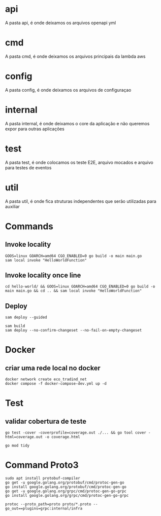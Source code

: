 # api

A pasta api, é onde deixamos os arquivos openapi yml

# cmd

A pasta cmd, é onde deixamos os arquivos principais da lambda aws

# config

A pasta config, é onde deixamos os arquivos de configuraçao

# internal

A pasta internal, é onde deixamos o core da aplicação e não queremos expor para outras aplicações

# test

A pasta test, é onde colocamos os teste E2E, arquivo mocados e arquivo para testes de eventos

# util

A pasta util, é onde fica struturas independentes que serão utilizadas para auxiliar

# Commands

## Invoke locality

```shell
GOOS=linux GOARCH=amd64 CGO_ENABLED=0 go build -o main main.go
sam local invoke "HelloWorldFunction"
```

## Invoke locality once line

```shell
cd hello-world/ && GOOS=linux GOARCH=amd64 CGO_ENABLED=0 go build -o main main.go && cd .. && sam local invoke "HelloWorldFunction"
```

## Deploy

```shell
sam deploy --guided
```

```shell
sam build
sam deploy --no-confirm-changeset --no-fail-on-empty-changeset
```
# Docker 
## criar uma rede local no docker

```shell
docker network create eco_tradind_net
docker compose -f docker-compose-dev.yml up -d
```

# Test
## validar cobertura de teste 
```shell
go test -cover -coverprofile=coverage.out ./... && go tool cover -html=coverage.out -o coverage.html
```

```shell 
go mod tidy
```

# Command Proto3
```shell
sudo apt install protobuf-compiler
go get -u google.golang.org/protobuf/cmd/protoc-gen-go
go install google.golang.org/protobuf/cmd/protoc-gen-go
go get -u google.golang.org/grpc/cmd/protoc-gen-go-grpc
go install google.golang.org/grpc/cmd/protoc-gen-go-grpc

protoc --proto_path=proto proto/*.proto --go_out==plugins=grpc:internal/infra
```